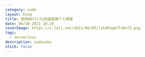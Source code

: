 ```yaml
---
category: code
layout: blog
title: 使用Netlify快速搭建个人博客
date: 06/10-2021 10:29
coverImage: https://i.loli.net/2021/06/09/likAPwq4rTvBxfZ.png
tags:
  - Serverless
description: sadasdas
stick: false
---
```


